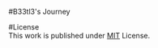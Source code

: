 #B33tl3's Journey

#License <br>
This work is published under [MIT](https://github.com/cotes2020/chirpy-starter/blob/master/LICENSE) License.
